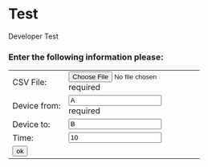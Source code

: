  
   <script src="https://ajax.googleapis.com/ajax/libs/angularjs/1.6.4/angular.min.js"></script> 
   
<script type="text/javascript" src="findPath.js"></script>

<script>
  
  function validateForm() {
  
  var csv = document.forms["myForm"]["csv"].value;
  
  var x = document.forms["myForm"]["from"].value;
  var y = document.forms["myForm"]["to"].value;
  var t = parseInt(document.forms["myForm"]["time"].value);
  
  
   
  var graph = readCSV(function() {
      graph.print();
      var path = findPath(graph,x,y,0);
      //if (path.includes("no path"))
         // path = findPath(graph,y,x,0);
      alert(path);
    }); 
  
   } 
</script>

 <body ng-app=""> 
 
 # Test
Developer Test


 <h3>Enter the following information please:</h3>
 
 <form name="myForm">
  <table >
  <tr>
   
   <td >CSV File:</td>
   <td ><input type="file" name="csv" id="csv" onchange="" ng-model="csv" required/>
   <div id="csvError" ng-show="myForm.csv.$untouched">required</div>
   </td>
   
  </tr>
  <tr>
   <td >Device from: </td>
   <td ><input type="text" name="from" ng-model="from" value="A" required>
    <div id="fromError" ng-show="myForm.from.$invalid">required</div></td>
  </tr>
   <tr><td >Device to: </td><td ><input type="text" name="to" value="B"></td></tr>
   <tr><td >Time: </td><td ><input type="text" name="time" value="10"></td></tr>
  
  <tr><td  colspan="2"><input type="button" onclick="validateForm()" value="ok" /></td></tr>
  
  </table>
  
 </form>
 </body>
